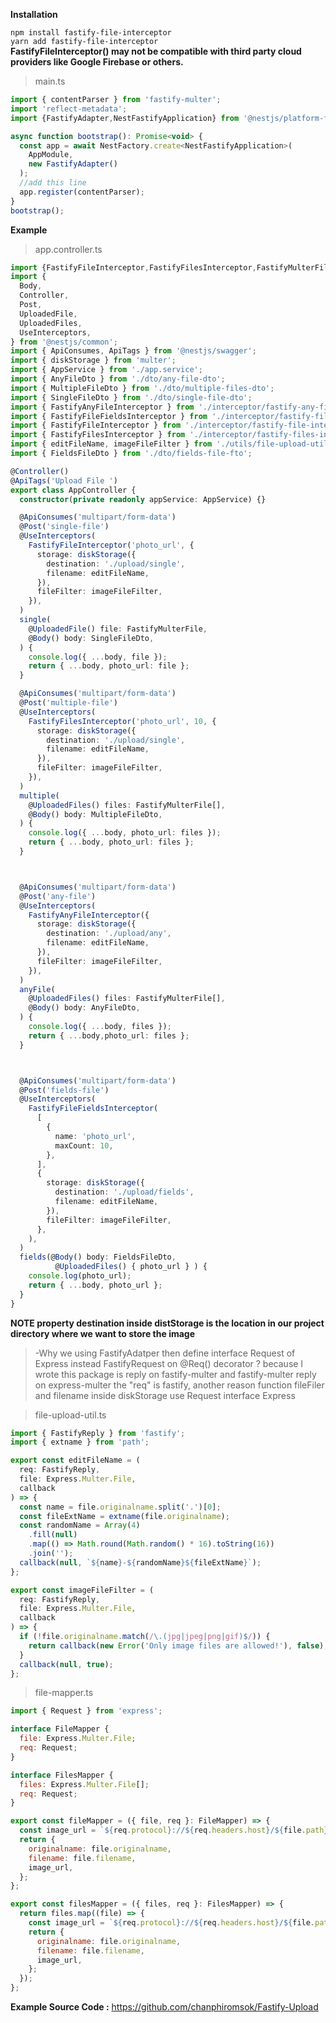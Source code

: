 **Installation**

```npm install fastify-file-interceptor```
</br>
```yarn add fastify-file-interceptor```
</br>
**FastifyFileInterceptor() may not be compatible with third party cloud providers like Google Firebase or others.**

>main.ts
```javascript
import { contentParser } from 'fastify-multer';
import 'reflect-metadata';
import {FastifyAdapter,NestFastifyApplication} from '@nestjs/platform-fastify';

async function bootstrap(): Promise<void> {
  const app = await NestFactory.create<NestFastifyApplication>(
    AppModule,
    new FastifyAdapter()
  );
  //add this line
  app.register(contentParser);
}
bootstrap();
```

**Example**
>app.controller.ts
```typescript
import {FastifyFileInterceptor,FastifyFilesInterceptor,FastifyMulterFile,} from "fastify-file-interceptor"
import {
  Body,
  Controller,
  Post,
  UploadedFile,
  UploadedFiles,
  UseInterceptors,
} from '@nestjs/common';
import { ApiConsumes, ApiTags } from '@nestjs/swagger';
import { diskStorage } from 'multer';
import { AppService } from './app.service';
import { AnyFileDto } from './dto/any-file-dto';
import { MultipleFileDto } from './dto/multiple-files-dto';
import { SingleFileDto } from './dto/single-file-dto';
import { FastifyAnyFileInterceptor } from './interceptor/fastify-any-file-interceptor';
import { FastifyFileFieldsInterceptor } from './interceptor/fastify-file-field-interceptor';
import { FastifyFileInterceptor } from './interceptor/fastify-file-interceptor';
import { FastifyFilesInterceptor } from './interceptor/fastify-files-interceptor';
import { editFileName, imageFileFilter } from './utils/file-upload-util';
import { FieldsFileDto } from './dto/fields-file-fto';

@Controller()
@ApiTags('Upload File ')
export class AppController {
  constructor(private readonly appService: AppService) {}

  @ApiConsumes('multipart/form-data')
  @Post('single-file')
  @UseInterceptors(
    FastifyFileInterceptor('photo_url', {
      storage: diskStorage({
        destination: './upload/single',
        filename: editFileName,
      }),
      fileFilter: imageFileFilter,
    }),
  )
  single(
    @UploadedFile() file: FastifyMulterFile,
    @Body() body: SingleFileDto,
  ) {
    console.log({ ...body, file });
    return { ...body, photo_url: file };
  }

  @ApiConsumes('multipart/form-data')
  @Post('multiple-file')
  @UseInterceptors(
    FastifyFilesInterceptor('photo_url', 10, {
      storage: diskStorage({
        destination: './upload/single',
        filename: editFileName,
      }),
      fileFilter: imageFileFilter,
    }),
  )
  multiple(
    @UploadedFiles() files: FastifyMulterFile[],
    @Body() body: MultipleFileDto,
  ) {
    console.log({ ...body, photo_url: files });
    return { ...body, photo_url: files };
  }



  @ApiConsumes('multipart/form-data')
  @Post('any-file')
  @UseInterceptors(
    FastifyAnyFileInterceptor({
      storage: diskStorage({
        destination: './upload/any',
        filename: editFileName,
      }),
      fileFilter: imageFileFilter,
    }),
  )
  anyFile(
    @UploadedFiles() files: FastifyMulterFile[],
    @Body() body: AnyFileDto,
  ) {
    console.log({ ...body, files });
    return { ...body,photo_url: files };
  }



  @ApiConsumes('multipart/form-data')
  @Post('fields-file')
  @UseInterceptors(
    FastifyFileFieldsInterceptor(
      [
        {
          name: 'photo_url',
          maxCount: 10,
        },
      ],
      {
        storage: diskStorage({
          destination: './upload/fields',
          filename: editFileName,
        }),
        fileFilter: imageFileFilter,
      },
    ),
  )
  fields(@Body() body: FieldsFileDto,
          @UploadedFiles() { photo_url } ) {
    console.log(photo_url);
    return { ...body, photo_url };
  }
}

```
**NOTE property destination inside distStorage is the location in our project directory where we want to store the image**
</br>
> -Why we using FastifyAdatper then define interface Request of Express instead FastifyRequest on @Req()  decorator ? because I wrote this package is reply on fastify-multer and fastify-multer reply on express-multer the "req" is fastify,
> another reason function fileFiler and filename inside diskStorage use Request interface Express

>file-upload-util.ts
```javascript
import { FastifyReply } from 'fastify';
import { extname } from 'path';

export const editFileName = (
  req: FastifyReply,
  file: Express.Multer.File,
  callback
) => {
  const name = file.originalname.split('.')[0];
  const fileExtName = extname(file.originalname);
  const randomName = Array(4)
    .fill(null)
    .map(() => Math.round(Math.random() * 16).toString(16))
    .join('');
  callback(null, `${name}-${randomName}${fileExtName}`);
};

export const imageFileFilter = (
  req: FastifyReply,
  file: Express.Multer.File,
  callback
) => {
  if (!file.originalname.match(/\.(jpg|jpeg|png|gif)$/)) {
    return callback(new Error('Only image files are allowed!'), false);
  }
  callback(null, true);
};
```

>file-mapper.ts
```javascript
import { Request } from 'express';

interface FileMapper {
  file: Express.Multer.File;
  req: Request;
}

interface FilesMapper {
  files: Express.Multer.File[];
  req: Request;
}

export const fileMapper = ({ file, req }: FileMapper) => {
  const image_url = `${req.protocol}://${req.headers.host}/${file.path}`;
  return {
    originalname: file.originalname,
    filename: file.filename,
    image_url,
  };
};

export const filesMapper = ({ files, req }: FilesMapper) => {
  return files.map((file) => {
    const image_url = `${req.protocol}://${req.headers.host}/${file.path}`;
    return {
      originalname: file.originalname,
      filename: file.filename,
      image_url,
    };
  });
};
```

**Example Source Code :** <a href="https://github.com/chanphiromsok/Fastify-Upload">https://github.com/chanphiromsok/Fastify-Upload</a>
